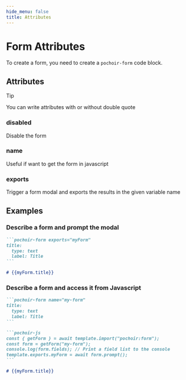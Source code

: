 ```yaml
---
hide_menu: false
title: Attributes
---
```

# Form Attributes

To create a form, you need to create a `pochoir-form` code block.

## Attributes

> [!tip]
> You can write attributes with or without double quote

### disabled

Disable the form

### name

Useful if want to get the form in javascript

### exports

Trigger a form modal and exports the results in the given variable name

## Examples

### Describe a form and prompt the modal

````md
```pochoir-form exports="myForm"
title:
  type: text
  label: Title
```

# {{myForm.title}}
````

### Describe a form and access it from Javascript

````md
```pochoir-form name="my-form"
title:
  type: text
  label: Title
```

```pochoir-js
const { getForm } = await template.import("pochoir:form");
const form = getForm("my-form");
console.log(form.fields); // Print a field list to the console
template.exports.myForm = await form.prompt();
```

# {{myForm.title}}
````
